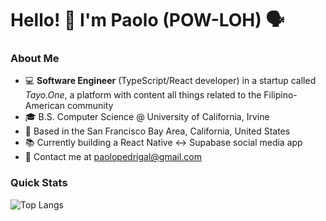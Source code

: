 # Hello! 👋 I'm Paolo (POW-LOH) 🗣️

### About Me
- 💻 **Software Engineer** (TypeScript/React developer) in a startup called *Tayo.One*, a platform with content all things related to the Filipino-American community
- 🎓 B.S. Computer Science @ University of California, Irvine
- 🌉 Based in the San Francisco Bay Area, California, United States
- 📚 Currently building a React Native <-> Supabase social media app
- 📧 Contact me at [paolopedrigal@gmail.com](mailto:paolopedrigal@gmail.com?subject=Hello)

### Quick Stats
<!-- ![Paolo's GitHub stats](https://github-readme-stats.vercel.app/api?username=paolopedrigal&show_icons=true&theme=nord) -->
<!-- [![Top Langs](https://github-readme-stats.vercel.app/api/top-langs/?username=paolopedrigal&hide=jupyter+notebook&layout=donut-vertical&theme=nord)](https://github.com/anuraghazra/github-readme-stats) -->
![Top Langs](https://github-readme-stats.vercel.app/api/top-langs/?username=paolopedrigal&hide=jupyter+notebook&layout=compact&theme=nord) 

